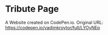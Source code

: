 # Tribute Page     

A Website created on CodePen.io. Original URL: 
https://codepen.io/vadimkroytor/full/LYOyNEp


